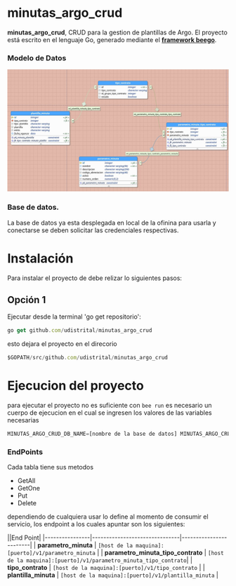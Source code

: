 # minutas_argo_crud

**minutas_argo_crud**, CRUD para la gestion de plantillas de Argo. El proyecto está escrito en el lenguaje Go, generado mediante el **[framework beego](https://beego.me/)**.

### Modelo de Datos
![](modelo.png)

### Base de datos.

La base de datos ya esta desplegada en local de la ofinina para usarla y conectarse se deben solicitar las credenciales respectivas.

# Instalación
Para instalar el proyecto de debe relizar lo siguientes pasos:

## Opción 1

Ejecutar desde la terminal 'go get repositorio':
```javascript
go get github.com/udistrital/minutas_argo_crud
```

esto dejara el proyecto en el direcorio 
```javascript
$GOPATH/src/github.com/udistrital/minutas_argo_crud
```

# Ejecucion del proyecto

para ejecutar el proyecto no es suficiente con `bee run` es necesario un cuerpo de ejecucion en el cual se ingresen los valores de las variables necesarias



```javascript
MINUTAS_ARGO_CRUD_DB_NAME=[nombre de la base de datos] MINUTAS_ARGO_CRUD_DB_PASS=[contraseña de acceso] MINUTAS_ARGO_CRUD_DB_URL=[url o host de la base de datos] MINUTAS_ARGO_CRUD_DB_USER=[usuario con permisos sobre la base de datos] MINUTAS_ARGO_CRUD_HTTP_PORT=[puerto por el que se escuchara] bee run -downdoc=true -gendoc=true
```



### EndPoints

Cada tabla tiene sus metodos 

- GetAll
- GetOne
- Put
- Delete

dependiendo de cualquiera usar lo define al momento de consumir el servicio, los endpoint a los cuales apuntar son los siguientes:

||End Point|
|----------------|-------------------------------|------------------------|
| **parametro_minuta** | `[host de la maquina]:[puerto]/v1/parametro_minuta` |
| **parametro_minuta_tipo_contrato** | `[host de la maquina]:[puerto]/v1/parametro_minuta_tipo_contrato`|
| **tipo_contrato** | `[host de la maquina]:[puerto]/v1/tipo_contrato` |
| **plantilla_minuta** | `[host de la maquina]:[puerto]/v1/plantilla_minuta` |
